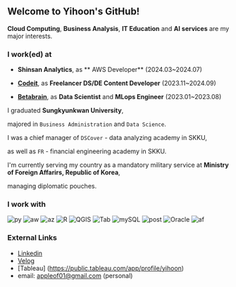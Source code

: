 ## Welcome to Yihoon's GitHub!

**Cloud Computing**, **Business Analysis**, **IT Education** and **AI services** are my major interests.


### I work(ed) at

- **Shinsan Analytics**, as ** AWS Developer** (2024.03~2024.07)
  
- **[Codeit](https://www.codeit.kr/)**, as **Freelancer DS/DE Content Developer** (2023.11~2024.09)

- **[Betabrain](https://www.betabrain.co.kr/)**, as **Data Scientist** and **MLops Engineer** (2023.01~2023.08)

I graduated **Sungkyunkwan University**,

majored in `Business Administration` and `Data Science`.

I was a chief manager of `DSCover` - data analyzing academy in SKKU,

 as well as `FR` - financial engineering academy in SKKU.

I'm currently serving my country as a mandatory military service at **Ministry of Foreign Affarirs, Republic of Korea**,

managing diplomatic pouches.


### I work with
![py](https://img.shields.io/badge/-Python-F08027)
![aw](https://img.shields.io/badge/-AWS-D07047)
![az](https://img.shields.io/badge/-AZURE-0EB8E0)
![R](https://img.shields.io/badge/-R-76AADB)
![QGIS](https://img.shields.io/badge/-QGIS-76A32A)
![Tab](https://img.shields.io/badge/-Tableau-468CBB)
![mySQL](https://img.shields.io/badge/-mySQL-124469)
![post](https://img.shields.io/badge/-postgreSQL-3E6288)
![Oracle](https://img.shields.io/badge/-Oracle-bb1111)
![af](https://img.shields.io/badge/-Airflow-11bbbb)


### External Links
* [Linkedin](https://www.linkedin.com/in/yihoon-j/)
* [Velog](https://velog.io/@appleof01/posts)
* [Tableau] (https://public.tableau.com/app/profile/yihoon)
* email: appleof01@gmail.com (personal)
